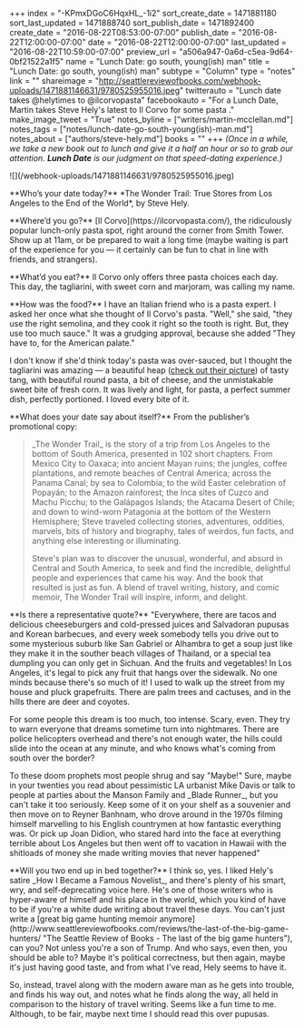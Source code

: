 +++
index = "-KPmxDGoC6HqxHL_-1i2"
sort_create_date = 1471881180
sort_last_updated = 1471888740
sort_publish_date = 1471892400
create_date = "2016-08-22T08:53:00-07:00"
publish_date = "2016-08-22T12:00:00-07:00"
date = "2016-08-22T12:00:00-07:00"
last_updated = "2016-08-22T10:59:00-07:00"
preview_url = "a506a947-0a6d-c5ea-9d64-0bf21522a1f5"
name = "Lunch Date: go south, young(ish) man"
title = "Lunch Date: go south, young(ish) man"
subtype = "Column"
type = "notes"
link = ""
shareimage = "http://seattlereviewofbooks.com/webhook-uploads/1471881146631/9780525955016.jpeg"
twitterauto = "Lunch date takes @helytimes to @ilcorvopasta"
facebookauto = "For a Lunch Date, Martin takes Steve Hely's latest to Il Corvo for some pasta ."
make_image_tweet = "True"
notes_byline = ["writers/martin-mcclellan.md"]
notes_tags = ["notes/lunch-date-go-south-young(ish)-man.md"]
notes_about = ["authors/steve-hely.md"]
books = ""
+++
*(Once in a while, we take a new book out to lunch and give it a half an hour or so to grab our attention. **Lunch Date** is our judgment on that speed-dating experience.)*

<p class="image-left">![](/webhook-uploads/1471881146631/9780525955016.jpeg)</p>

<p class="noindent">**Who’s your date today?** *The Wonder Trail: True Stores from Los Angeles to the End of the World*, by Steve Hely.</p>

<p class="noindent">**Where’d you go?** [Il Corvo](https://ilcorvopasta.com/), the ridiculously popular lunch-only pasta spot, right around the corner from Smith Tower. Show up at 11am, or be prepared to wait a long time (maybe waiting is part of the experience for you &mdash; it certainly can be fun to chat in line with friends, and strangers).</p>

<p class="noindent">**What’d you eat?** Il Corvo only offers three pasta choices each day. This day, the tagliarini, with sweet corn and marjoram, was calling my name. </p>

<p class="noindent">**How was the food?** I have an Italian friend who is a pasta expert. I asked her once what she thought of Il Corvo's pasta. "Well," she said, "they use the right semolina, and they cook it right so the tooth is right. But, they use too much sauce." It was a grudging approval, because she added "They have to, for the American palate." </p>

I don't know if she'd think today's pasta was over-sauced, but I thought the tagliarini was amazing — a beautiful heap ([check out their picture](https://ilcorvopasta.com/2016/08/18/conchiglini-bianco-e-nero/ "Conchiglini, in Bianco e Nero! - Il Corvo Pasta")) of tasty tang, with beautiful round pasta, a bit of cheese, and the unmistakable sweet bite of fresh corn. It was lively and light, for pasta, a perfect summer dish, perfectly portioned. I loved every bite of it.

<p class="noindent">**What does your date say about itself?** From the publisher’s promotional copy:</p>

<blockquote><p>_The Wonder Trail_ is the story of a trip from Los Angeles to the bottom of South America, presented in 102 short chapters. From Mexico City to Oaxaca; into ancient Mayan ruins; the jungles, coffee plantations, and remote beaches of Central America; across the Panama Canal; by sea to Colombia; to the wild Easter celebration of Popayán; to the Amazon rainforest; the Inca sites of Cuzco and Machu Picchu; to the Galápagos Islands; the Atacama Desert of Chile; and down to wind-worn Patagonia at the bottom of the Western Hemisphere; Steve traveled collecting stories, adventures, oddities, marvels, bits of history and biography, tales of weirdos, fun facts, and anything else interesting or illuminating.</p>

<p>Steve's plan was to discover the unusual, wonderful, and absurd in Central and South America, to seek and find the incredible, delightful people and experiences that came his way. And the book that resulted is just as fun. A blend of travel writing, history, and comic memoir, The Wonder Trail will inspire, inform, and delight.</p>
</blockquote>

<p class="noindent">**Is there a representative quote?** "Everywhere, there are tacos and delicious cheeseburgers and cold-pressed juices and Salvadoran pupusas and Korean barbecues, and every week somebody tells you drive out to some mysterious suburb like San Gabriel or Alhambra to get a soup just like they make it in the souther beach villages of Thailand, or a special tea dumpling you can only get in Sichuan. And the fruits and vegetables! In Los Angeles, it's legal to pick any fruit that hangs over the sidewalk. No one minds because there's so much of it! I used to walk up the street from my house and pluck grapefruits. There are palm trees and cactuses, and in the hills there are deer and coyotes.</p>

<p>For some people this dream is too much, too intense. Scary, even. They try to warn everyone that dreams sometime turn into nightmares. There are police helicopters overhead and there's not enough water, the hills could slide into the ocean at any minute, and who knows what's coming from south over the border?</p>

<p>To these doom prophets most people shrug and say "Maybe!" Sure, maybe in your twenties you read about pessimistic LA urbanist Mike Davis or talk to people at parties about the Manson Family and _Blade Runner_, but you can't take it too seriously. Keep some of it on your shelf as a souvenier and then move on to Reyner Banhnam, who drove around in the 1970s filming himself marvelling to his English countrymen at how fantastic everything was. Or pick up Joan Didion, who stared hard into the face at everything terrible about Los Angeles but then went off to vacation in Hawaii with the shitloads of money she made writing movies that never happened"</p>

<p class="noindent">**Will you two end up in bed together?** I think so, yes. I liked Hely's satire _How I Became a Famous Novelist_, and there's plenty of his smart, wry, and self-deprecating voice here. He's one of those writers who is hyper-aware of himself and his place in the world, which you kind of have to be if you're a white dude writing about travel these days. You can't just write a [great big game hunting memoir anymore](http://www.seattlereviewofbooks.com/reviews/the-last-of-the-big-game-hunters/ "The Seattle Review of Books - The last of the big game hunters"), can you? Not unless you're a son of Trump. And who says, even then, you should be able to? Maybe it's political correctness, but then again, maybe it's just having good taste, and from what I've read, Hely seems to have it.</p>

So, instead, travel along with the modern aware man as he gets into trouble, and finds his way out, and notes what he finds along the way, all held in comparison to the history of travel writing. Seems like a fun time to me. Although, to be fair, maybe next time I should read this over pupusas.


